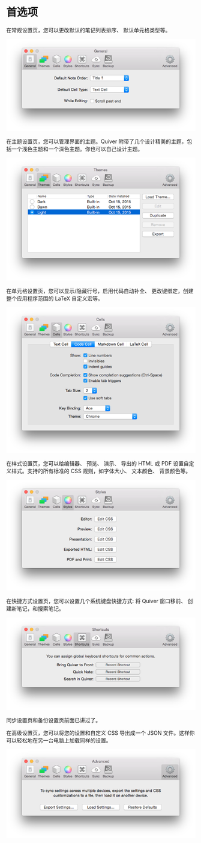 # 首选项

在常规设置页，您可以更改默认的笔记列表排序、 默认单元格类型等。

![](resources/C3FF7A1B-7664-445F-A72A-102882B5C453.png)

在主题设置页，您可以管理界面的主题。Quiver 附带了几个设计精美的主题，包括一个浅色主题和一个深色主题。你也可以自己设计主题。

![](resources/6E03AF8F-DE1E-4BE6-8B5E-730B4A1B72E2.png)

在单元格设置页，您可以显示/隐藏行号，启用代码自动补全、 更改键绑定，创建整个应用程序范围的 LaTeX 自定义宏等。

![](resources/686554D4-4EAD-4AAA-9248-DA72C60CD808.png)

在样式设置页，您可以给编辑器、 预览、 演示、 导出的 HTML 或 PDF 设置自定义样式。支持的所有标准的 CSS 规则，如字体大小、 文本颜色、 背景颜色等。

![](resources/1A766DDD-68AE-4AC3-BC2D-2CE310B2A8F5.png)

在快捷方式设置页，您可以设置几个系统键盘快捷方式: 将 Quiver 窗口移前、 创建新笔记，和搜索笔记。

![](resources/57BF000A-0766-4C48-B4DF-0AB962C0D8BA.png)

同步设置页和备份设置页前面已讲过了。

在高级设置页，您可以将您的设置和自定义 CSS 导出成一个 JSON 文件。这样你可以轻松地在另一台电脑上加载同样的设置。

![](resources/12EDC7A8-A468-49BD-A742-3856B829129B.png)